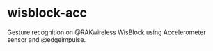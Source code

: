 # wisblock-acc
Gesture recognition on @RAKwireless WisBlock using Accelerometer sensor and @edgeimpulse.
